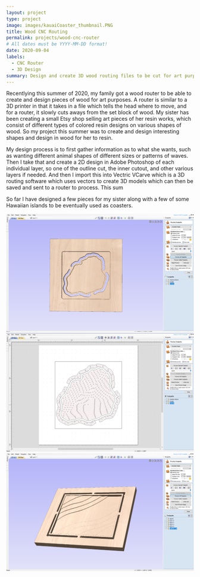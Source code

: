 ```yaml
---
layout: project
type: project
image: images/kauaiCoaster_thumbnail.PNG
title: Wood CNC Routing
permalink: projects/wood-cnc-router
# All dates must be YYYY-MM-DD format!
date: 2020-09-04
labels:
  - CNC Router
  - 3D Design
summary: Design and create 3D wood routing files to be cut for art purposes.
---
```


Recentlying this summer of 2020, my family got a wood router to be able to create and design pieces of wood for art purposes.  A router is similar to a 3D printer in that it takes in a file which tells the head where to move, and for a router, it slowly cuts aways from the set block of wood.  My sister has been creating a small Etsy shop selling art pieces of her resin works,  which consist of different types of colored resin designs on various shapes of wood. So my project this summer was to create and design interesting shapes and design in wood for her to resin.

My design process is to first gather information as to what she wants, such as wanting different animal shapes of different sizes or patterns of waves. Then I take that and create a 2D design in Adobe Photoshop of each individual layer, so one of the outline cut, the inner cutout, and other various layers if needed. And then I import this into Vectric VCarve which is a 3D routing software which uses vectors to create 3D models which can then be saved and sent to a router to process. This sum

So far I have designed a few pieces for my sister along with a few of some Hawaiian islands to be eventually used as coasters. 

<img class="ui center floated rounded image" src="../images/kauaiCoaster.PNG">
<img class="ui center floated rounded image" src="../images/kauaiCoaster_toolpaths.PNG">
<img class="ui center floated rounded image" src="../images/layeredWave.PNG">
